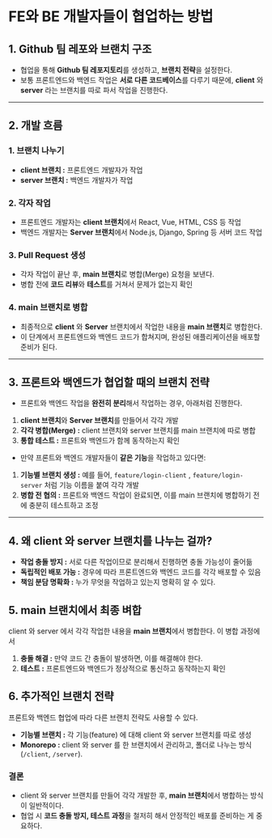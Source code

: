 FE와 BE 개발자들이 협업하는 방법
===

## 1. Github 팀 레포와 브랜치 구조
- 협업을 통해 **Github 팀 레포지토리**를 생성하고, **브랜치 전략**을 설정한다.
- 보통 프론트엔드와 백엔드 작업은 **서로 다른 코드베이스**를 다루기 때문에, **client** 와 **server** 라는 브랜치를 따로 파서 작업을 진행한다.

---

## 2. 개발 흐름

### 1. 브랜치 나누기 
- **client 브랜치 :** 프론트엔드 개발자가 작업
- **server 브랜치 :** 백엔드 개발자가 작업

### 2. 각자 작업
- 프론트엔드 개발자는 **client 브랜치**에서 React, Vue, HTML, CSS 등 작업
- 백엔드 개발자는 **Server 브랜치**에서 Node.js, Django, Spring 등 서버 코드 작업

### 3. Pull Request 생성
- 각자 작업이 끝난 후, **main 브랜치**로 병합(Merge) 요청을 보낸다.
- 병합 전에 **코드 리뷰**와 **테스트**를 거쳐서 문제가 없는지 확인

### 4. main 브랜치로 병합
- 최종적으로 **client** 와 **Server** 브랜치에서 작업한 내용을 **main 브랜치**로 병합한다.
- 이 단계에서 프론트엔드와 백엔드 코드가 합쳐지며, 완성된 애플리케이션을 배포할 준비가 된다.


---

## 3. 프론트와 백엔드가 협업할 때의 브랜치 전략
- 프론트와 백엔드 작업을 **완전히 분리**해서 작업하는 경우, 아래처럼 진행한다.
1. **client 브랜치**와 **Server 브랜치**를 만들어서 각각 개발
2. **각각 병합(Merge) :** client 브랜치와 server 브랜치를 main 브랜치에 따로 병합
3. **통합 테스트 :** 프론트와 백엔드가 함께 동작하는지 확인

- 만약 프론트와 백엔드 개발자들이 **같은 기능**을 작업하고 있다면:
1. **기능별 브랜치 생성 :** 예를 들어, `feature/login-client` , `feature/login-server` 처럼 기능 이름을 붙여 각각 개발
2. **병합 전 협의 :** 프론트와 백엔드 작업이 완료되면, 이를 main 브랜치에 병합하기 전에 충분히 테스트하고 조정

---

## 4. 왜 client 와 server 브랜치를 나누는 걸까?
- **작업 충돌 방지 :** 서로 다른 작업이므로 분리해서 진행하면 충돌 가능성이 줄어듦
- **독립적인 배포 가능 :** 경우에 따라 프론트엔드와 백엔드 코드를 각각 배포할 수 있음
- **책임 분담 명확화 :** 누가 무엇을 작업하고 있는지 명확히 알 수 있다.

## 5. main 브랜치에서 최종 벼합
client 와 server 에서 각각 작업한 내용을 **main 브랜치**에서 병합한다. 이 병합 과정에서

1. **충돌 해결 :** 만약 코드 간 충돌이 발생하면, 이를 해결해야 한다.
2. **테스트 :** 프론트엔드와 백엔드가 정상적으로 통신하고 동작하는지 확인

## 6. 추가적인 브랜치 전략
프론트와 백엔드 협업에 따라 다른 브랜치 전략도 사용할 수 있다.
- **기능별 브랜치 :** 각 기능(feature) 에 대해 client 와 server 브랜치를 따로 생성
- **Monorepo :** client 와 server 를 한 브랜치에서 관리하고, 폴더로 나누는 방식(`/client`, `/server`).

### 결론
- client 와 server 브랜치를 만들어 각각 개발한 후, **main 브랜치**에서 병합하는 방식이 일반적이다.
- 협업 시 **코드 충돌 방지, 테스트 과정**을 철저히 해서 안정적인 배포를 준비하는 게 중요하다.

